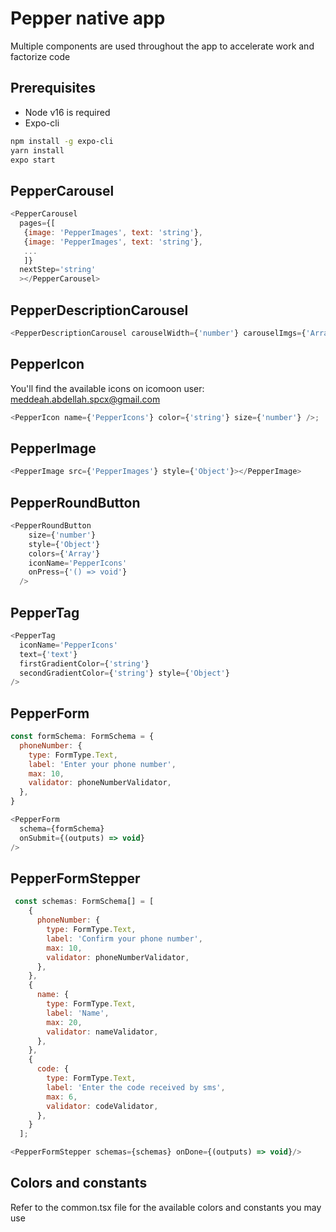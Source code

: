 # Pepper native app
Multiple components are used throughout the app to accelerate work and factorize code

## Prerequisites
* Node v16 is required
* Expo-cli
```bash
npm install -g expo-cli
yarn install
expo start
```

## PepperCarousel
```javascript
<PepperCarousel
  pages={[
   {image: 'PepperImages', text: 'string'},
   {image: 'PepperImages', text: 'string'},
   ...
   ]}
  nextStep='string'
  ></PepperCarousel>
```

## PepperDescriptionCarousel
```javascript
<PepperDescriptionCarousel carouselWidth={'number'} carouselImgs={'Array<{uri: \'string\'}>'}/>
```

## PepperIcon
You'll find the available icons on icomoon
user: meddeah.abdellah.spcx@gmail.com

```javascript
<PepperIcon name={'PepperIcons'} color={'string'} size={'number'} />;
```

## PepperImage
```javascript
<PepperImage src={'PepperImages'} style={'Object'}></PepperImage>
```
## PepperRoundButton
```javascript
<PepperRoundButton
    size={'number'}
    style={'Object'}
    colors={'Array'}
    iconName='PepperIcons'
    onPress={'() => void'}
  />
```
## PepperTag
```javascript
<PepperTag
  iconName='PepperIcons'
  text={'text'}
  firstGradientColor={'string'}
  secondGradientColor={'string'} style={'Object'}
/>
```

## PepperForm
```javascript
const formSchema: FormSchema = {
  phoneNumber: {
    type: FormType.Text,
    label: 'Enter your phone number',
    max: 10,
    validator: phoneNumberValidator,
  },
}

<PepperForm
  schema={formSchema}
  onSubmit={(outputs) => void}
/>
```

## PepperFormStepper
```javascript
 const schemas: FormSchema[] = [
    {
      phoneNumber: {
        type: FormType.Text,
        label: 'Confirm your phone number',
        max: 10,
        validator: phoneNumberValidator,
      },
    },
    {
      name: {
        type: FormType.Text,
        label: 'Name',
        max: 20,
        validator: nameValidator,
      },
    },
    {
      code: {
        type: FormType.Text,
        label: 'Enter the code received by sms',
        max: 6,
        validator: codeValidator,
      },
    }
  ];

<PepperFormStepper schemas={schemas} onDone={(outputs) => void}/>
```

## Colors and constants
Refer to the common.tsx file for the available colors and constants you may use
